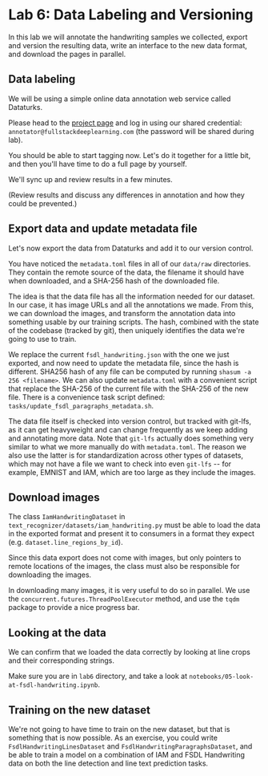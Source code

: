 # Lab 6: Data Labeling and Versioning

In this lab we will annotate the handwriting samples we collected, export and version the resulting data, write an interface to the new data format, and download the pages in parallel.

## Data labeling

We will be using a simple online data annotation web service called Dataturks.

Please head to the [project page](https://dataturks.com/projects/sergeykarayev/fsdl_handwriting) and log in using our shared credential: `annotator@fullstackdeeplearning.com` (the password will be shared during lab).

You should be able to start tagging now.
Let's do it together for a little bit, and then you'll have time to do a full page by yourself.

We'll sync up and review results in a few minutes.

(Review results and discuss any differences in annotation and how they could be prevented.)

## Export data and update metadata file

Let's now export the data from Dataturks and add it to our version control.

You have noticed the `metadata.toml` files in all of our `data/raw` directories.
They contain the remote source of the data, the filename it should have when downloaded, and a SHA-256 hash of the downloaded file.

The idea is that the data file has all the information needed for our dataset.
In our case, it has image URLs and all the annotations we made.
From this, we can download the images, and transform the annotation data into something usable by our training scripts.
The hash, combined with the state of the codebase (tracked by git), then uniquely identifies the data we're going to use to train.

We replace the current `fsdl_handwriting.json` with the one we just exported, and now need to update the metadata file, since the hash is different.
SHA256 hash of any file can be computed by running `shasum -a 256 <filename>`.
We can also update `metadata.toml` with a convenient script that replace the SHA-256 of the current file with the SHA-256 of the new file.
There is a convenience task script defined: `tasks/update_fsdl_paragraphs_metadata.sh`.

The data file itself is checked into version control, but tracked with git-lfs, as it can get heavyweight and can change frequently as we keep adding and annotating more data.
Note that `git-lfs` actually does something very similar to what we more manually do with `metadata.toml`.
The reason we also use the latter is for standardization across other types of datasets, which may not have a file we want to check into even `git-lfs` -- for example, EMNIST and IAM, which are too large as they include the images.

## Download images

The class `IamHandwritingDataset` in `text_recognizer/datasets/iam_handwriting.py` must be able to load the data in the exported format and present it to consumers in a format they expect (e.g. `dataset.line_regions_by_id`).

Since this data export does not come with images, but only pointers to remote locations of the images, the class must also be responsible for downloading the images.

In downloading many images, it is very useful to do so in parallel.
We use the `concurrent.futures.ThreadPoolExecutor` method, and use the `tqdm` package to provide a nice progress bar.

## Looking at the data

We can confirm that we loaded the data correctly by looking at line crops and their corresponding strings.

Make sure you are in `lab6` directory, and take a look at `notebooks/05-look-at-fsdl-handwriting.ipynb`.

## Training on the new dataset

We're not going to have time to train on the new dataset, but that is something that is now possible.
As an exercise, you could write `FsdlHandwritingLinesDataset` and `FsdlHandwritingParagraphsDataset`, and be able to train a model on a combination of IAM and FSDL Handwriting data on both the line detection and line text prediction tasks.
